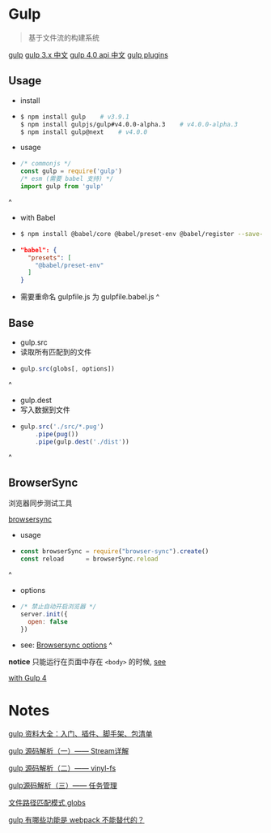 ---
---

# Gulp

> 基于文件流的构建系统

[gulp](https://gulpjs.com/)
[gulp 3.x 中文](https://www.gulpjs.com.cn/)
[gulp 4.0 api 中文](https://github.com/cssmagic/blog/issues/55)
[gulp plugins](https://gulpjs.com/plugins/)

## Usage

-   install
-   ```bash
    $ npm install gulp    # v3.9.1
    $ npm install gulpjs/gulp#v4.0.0-alpha.3    # v4.0.0-alpha.3
    $ npm install gulp@next    # v4.0.0
    ```
-   usage
-   ```js
    /* commonjs */
    const gulp = require('gulp')
    /* esm (需要 babel 支持) */
    import gulp from 'gulp'
    ```
^

-   with Babel
-   ```bash
    $ npm install @babel/core @babel/preset-env @babel/register --save-dev
    ```
-   ```json
    "babel": {
      "presets": [
        "@babel/preset-env"
      ]
    }
    ```
-   需要重命名 gulpfile.js 为 gulpfile.babel.js
^

## Base

-   gulp.src
-   读取所有匹配到的文件
-   ```js
    gulp.src(globs[, options])
    ```
^

-   gulp.dest
-   写入数据到文件
-   ```js
    gulp.src('./src/*.pug')
        .pipe(pug())
        .pipe(gulp.dest('./dist'))
    ```
^

## BrowserSync

浏览器同步测试工具

[browsersync](http://www.browsersync.cn/)

-   usage
-   ```js
    const browserSync = require("browser-sync").create()
    const reload      = browserSync.reload
    ```
^

-   options
-   ```js
    /* 禁止自动开启浏览器 */
    server.init({
      open: false
    })
    ```
-   see: [Browsersync options](https://browsersync.io/docs/options)
^

**notice** 只能运行在页面中存在 `<body>` 的时候, [see](https://github.com/BrowserSync/browser-sync/issues/1065#issuecomment-254180616)

[with Gulp 4](https://github.com/gulpjs/gulp/blob/4.0/docs/recipes/minimal-browsersync-setup-with-gulp4.md)

# Notes

[gulp 资料大全：入门、插件、脚手架、包清单](https://juejin.im/entry/570c599a2e958a005c4fd307)

[gulp 源码解析（一）—— Stream详解](http://www.cnblogs.com/vajoy/p/6349817.html)

[gulp 源码解析（二）—— vinyl-fs](http://www.cnblogs.com/vajoy/p/6357476.html)

[gulp源码解析（三）—— 任务管理](http://www.cnblogs.com/vajoy/p/6359950.html)

[文件路径匹配模式 globs](http://yangbo5207.github.io/gulp/2016/08/10/new.html)

[gulp 有哪些功能是 webpack 不能替代的？](https://www.zhihu.com/question/45536395?sort=created)